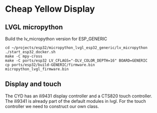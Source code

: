 # Cheap Yellow Display

## LVGL micropython
Build the lv_micropython version for ESP_GENERIC

```
cd ~/projects/esp32/micropython_lvgl_esp32_generic/lv_micropython
./start_esp32_docker.sh
make -C mpy-cross
make -C ports/esp32 LV_CFLAGS="-DLV_COLOR_DEPTH=16" BOARD=GENERIC
cp ports/esp32/build-GENERIC/firmware.bin micropython_lvgl_firmware.bin
```

## Display and touch
The CYD has an ili9431 display controller and a CTS820 touch controller. The ili9341 is already part of the default modules in lvgl. For the touch controller we need to construct our own class.


